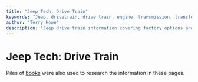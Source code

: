 ```yaml
---
title: "Jeep Tech: Drive Train"
keywords: "Jeep, drivetrain, drive train, engine, transmission, transfer case, transfer case, axle, conversion"
author: "Terry Howe"
description: "Jeep drive train information covering factory options and conversions for all Jeep vehicles."
---
```

# Jeep Tech: Drive Train

Piles of [books](/bibliography.md) were also used to research the information in these pages.